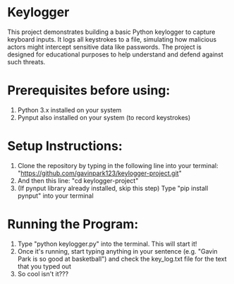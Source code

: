 # Keylogger
This project demonstrates building a basic Python keylogger to capture keyboard inputs. It logs all keystrokes to a file, simulating how malicious actors might intercept sensitive data like passwords. The project is designed for educational purposes to help understand and defend against such threats.

# Prerequisites before using:
1. Python 3.x installed on your system
2. Pynput also installed on your system (to record keystrokes)

# Setup Instructions:
1. Clone the repository by typing in the following line into your terminal: "https://github.com/gavinpark123/keylogger-project.git"
2. And then this line: "cd keylogger-project"
3. (If pynput library already installed, skip this step) Type "pip install pynput" into your terminal

# Running the Program:
1. Type "python keylogger.py" into the terminal. This will start it!
2. Once it's running, start typing anything in your sentence (e.g. "Gavin Park is so good at basketball") and check the key_log.txt file for the text that you typed out
3. So cool isn't it???
